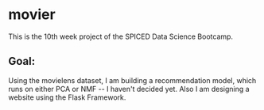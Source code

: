 # movier

This is the 10th week project of the SPICED Data Science Bootcamp.

## Goal:
Using the movielens dataset, I am building a recommendation model, which runs on either PCA or NMF -- I haven't decided yet.
Also I am designing a website using the Flask Framework.
